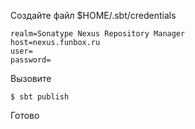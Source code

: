 Создайте файл $HOME/.sbt/credentials

    realm=Sonatype Nexus Repository Manager
    host=nexus.funbox.ru
    user=
    password=

Вызовите

    $ sbt publish

Готово
